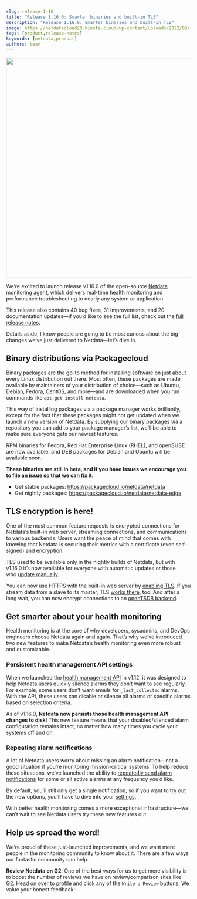 ```yaml
---
slug: release-1-16
title: "Release 1.16.0: Smarter binaries and built-in TLS"
description: "Release 1.16.0: Smarter binaries and built-in TLS"
image: https://netdatacloud20.kinsta.cloud/wp-content/uploads/2022/03/release-1.16.0.png
tags: [product,release-notes]
keywords: [netdata,product]
authors: team
---
```


<!--truncate-->

<img class="alignnone size-full wp-image-16876" src="https://netdatacloud20.kinsta.cloud/wp-content/uploads/2022/03/release-1.16.0.png" alt="" width="1200" height="600" />

We’re excited to launch release v1.16.0 of the open-source <a href="https://github.com/netdata/netdata/">Netdata monitoring agent</a>, which delivers real-time health monitoring and performance troubleshooting to nearly any system or application.

This release also contains 40 bug fixes, 31 improvements, and 20 documentation updates—if you’d like to see the full list, check out the <a href="https://github.com/netdata/netdata/releases/tag/v1.16.0">full release notes</a>.

Details aside, I know people are going to be most curious about the big changes we’ve just delivered to Netdata—let’s dive in.
<h2>Binary distributions via Packagecloud</h2>
Binary packages are the go-to method for installing software on just about every Linux distribution out there. Most often, these packages are made available by maintainers of your distribution of choice—such as Ubuntu, Debian, Fedora, CentOS, and more—and are downloaded when you run commands like <code>apt-get install netdata</code>.

This way of installing packages via a package manager works brilliantly, except for the fact that these packages might not get updated when we launch a new version of Netdata. By supplying our binary packages via a repository you can add to your package manager’s list, we’ll be able to make sure everyone gets our newest features.

RPM binaries for Fedora, Red Hat Enterprise Linux (RHEL), and openSUSE are now available, and DEB packages for Debian and Ubuntu will be available soon.

<strong>These binaries are still in beta, and if you have issues we encourage you to <a href="https://github.com/netdata/netdata/issues">file an issue</a> so that we can fix it.</strong>
<ul>
 	<li>Get stable packages: <a href="https://packagecloud.io/netdata/netdata">https://packagecloud.io/netdata/netdata</a></li>
 	<li>Get nightly packages: <a href="https://packagecloud.io/netdata/netdata-edge">https://packagecloud.io/netdata/netdata-edge</a></li>
</ul>
<h2>TLS encryption is here!</h2>
One of the most common feature requests is encrypted connections for Netdata’s built-in web server, streaming connections, and communications to various backends. Users want the peace of mind that comes with knowing that Netdata is securing their metrics with a certificate (even self-signed) and encryption.

TLS used to be available only in the nightly builds of Netdata, but with v1.16.0 it’s now available for everyone with automatic updates or those who <a href="https://learn.netdata.cloud/docs/agent/packaging/installer/update/">update manually</a>.

You can now use HTTPS with the built-in web server by <a href="https://learn.netdata.cloud/docs/agent/web/server/#enabling-tls-support">enabling TLS</a>. If you stream data from a slave to its master, TLS <a href="https://learn.netdata.cloud/docs/agent/streaming/#securing-the-communication">works there</a>, too. And after a long wait, you can now encrypt connections to an <a href="https://learn.netdata.cloud/docs/agent/backends/opentsdb/#https">openTSDB backend</a>.
<h2>Get smarter about your health monitoring</h2>
Health monitoring is at the core of why developers, sysadmins, and DevOps engineers choose Netdata again and again. That’s why we’ve introduced two new features to make Netdata’s health monitoring even more robust and customizable.
<h3>Persistent health management API settings</h3>
When we launched the <a href="https://learn.netdata.cloud/docs/agent/web/api/health/#health-management-api">health management API</a> in v1.12, it was designed to help Netdata users quickly silence alarms they don’t want to see regularly. For example, some users don’t want emails for <code>_last_collected</code> alarms. With the API, these users can disable or silence all alarms or specific alarms based on selection criteria.

As of v1.16.0, <strong>Netdata now persists those health management API changes to disk</strong>! This new feature means that your disabled/silenced alarm configuration remains intact, no matter how many times you cycle your systems off and on.
<h3>Repeating alarm notifications</h3>
A lot of Netdata users worry about missing an alarm notification—not a good situation if you’re monitoring mission-critical systems. To help reduce these situations, we’ve launched the ability to <a href="https://learn.netdata.cloud/docs/agent/health/#alarm-line-repeat">repeatedly send alarm notifications</a> for some or all active alarms at any frequency you’d like.

By default, you’ll still only get a single notification, so if you want to try out the new options, you’ll have to dive into your <a href="https://learn.netdata.cloud/docs/agent/health/#alarm-line-repeat">settings</a>.

With better health monitoring comes a more exceptional infrastructure—we can’t wait to see Netdata users try these new features out.
<h2>Help us spread the word!</h2>
We’re proud of these just-launched improvements, and we want more people in the monitoring community to know about it. There are a few ways our fantastic community can help.

<strong>Review Netdata on G2</strong>: One of the best ways for us to get more visibility is to boost the number of reviews we have on review/comparison sites like G2. Head on over to <a href="https://www.g2.com/products/netdata/reviews">profile</a> and click any of the <code>Write a Review</code> buttons. We value your honest feedback!
